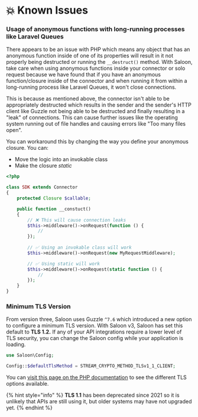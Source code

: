 # 💥 Known Issues

### Usage of anonymous functions with long-running processes like Laravel Queues

There appears to be an issue with PHP which means any object that has an anonymous function inside of one of its properties will result in it not properly being destructed or running the `__destruct()` method. With Saloon, take care when using anonymous functions inside your connector or solo request because we have found that if you have an anonymous function/closure inside of the connector and when running it from within a long-running process like Laravel Queues, it won't close connections.

This is because as mentioned above, the connector isn't able to be appropriately destructed which results in the sender and the sender's HTTP client like Guzzle not being able to be destructed and finally resulting in a "leak" of connections. This can cause further issues like the operating system running out of file handles and causing errors like "Too many files open".&#x20;

You can workaround this by changing the way you define your anonymous closure. You can:

* Move the logic into an invokable class
* Make the closure _static_

```php
<?php

class SDK extends Connector
{
    protected Closure $callable;

    public function __constuct()
    {  
        // ❌ This will cause connection leaks
        $this->middleware()->onRequest(function () {
            //
        });
        
        // ✅ Using an invokable class will work
        $this->middleware()->onRequest(new MyRequestMiddleware);

        // ✅ Using static will work
        $this->middleware()->onRequest(static function () {
            //
        });
    }
}
```

### Minimum TLS Version

From version three, Saloon uses Guzzle `^7.6` which introduced a new option to configure a minimum TLS version. With Saloon v3, Saloon has set this default to **TLS 1.2.** If any of your API integrations require a lower level of TLS security, you can change the Saloon config while your application is loading.

```php
use Saloon\Config;

Config::$defaultTlsMethod = STREAM_CRYPTO_METHOD_TLSv1_1_CLIENT;
```

You can [visit this page on the PHP documentation](https://www.php.net/manual/en/function.stream-socket-enable-crypto.php) to see the different TLS options available.&#x20;

{% hint style="info" %}
**TLS 1.1** has been deprecated since 2021 so it is unlikely that APIs are still using it, but older systems may have not upgraded yet.
{% endhint %}
